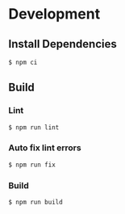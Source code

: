 # Development

## Install Dependencies

```sh
$ npm ci
```

## Build

### Lint

```sh
$ npm run lint
```

### Auto fix lint errors

```sh
$ npm run fix
```

### Build

```sh
$ npm run build
```

